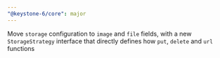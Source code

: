 ```yaml
---
"@keystone-6/core": major
---
```


Move `storage` configuration to `image` and `file` fields, with a new `StorageStrategy` interface that directly defines how `put`, `delete` and `url` functions
